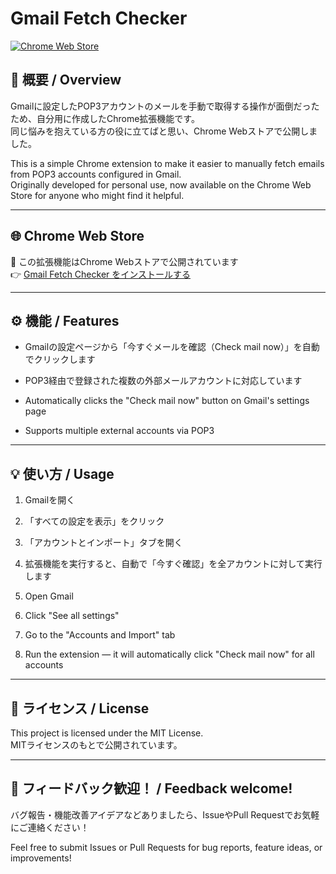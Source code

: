 # Gmail Fetch Checker

[![Chrome Web Store](https://img.shields.io/chrome-web-store/v/eejgjdamlelilmhdddlcobdijonjkepb?logo=googlechrome&style=flat)](https://chromewebstore.google.com/detail/gmail-fetch-checker/eejgjdamlelilmhdddlcobdijonjkepb)

## 📌 概要 / Overview

Gmailに設定したPOP3アカウントのメールを手動で取得する操作が面倒だったため、自分用に作成したChrome拡張機能です。  
同じ悩みを抱えている方の役に立てばと思い、Chrome Webストアで公開しました。

This is a simple Chrome extension to make it easier to manually fetch emails from POP3 accounts configured in Gmail.  
Originally developed for personal use, now available on the Chrome Web Store for anyone who might find it helpful.

---

## 🌐 Chrome Web Store

🧩 この拡張機能はChrome Webストアで公開されています  
👉 [Gmail Fetch Checker をインストールする](https://chromewebstore.google.com/detail/gmail-fetch-checker/eejgjdamlelilmhdddlcobdijonjkepb)

---

## ⚙️ 機能 / Features

- Gmailの設定ページから「今すぐメールを確認（Check mail now）」を自動でクリックします  
- POP3経由で登録された複数の外部メールアカウントに対応しています

- Automatically clicks the "Check mail now" button on Gmail's settings page  
- Supports multiple external accounts via POP3

---

## 💡 使い方 / Usage

1. Gmailを開く  
2. 「すべての設定を表示」をクリック  
3. 「アカウントとインポート」タブを開く  
4. 拡張機能を実行すると、自動で「今すぐ確認」を全アカウントに対して実行します

1. Open Gmail  
2. Click "See all settings"  
3. Go to the "Accounts and Import" tab  
4. Run the extension — it will automatically click "Check mail now" for all accounts

---

## 📜 ライセンス / License

This project is licensed under the MIT License.  
MITライセンスのもとで公開されています。

---

## 🙏 フィードバック歓迎！ / Feedback welcome!

バグ報告・機能改善アイデアなどありましたら、IssueやPull Requestでお気軽にご連絡ください！

Feel free to submit Issues or Pull Requests for bug reports, feature ideas, or improvements!
